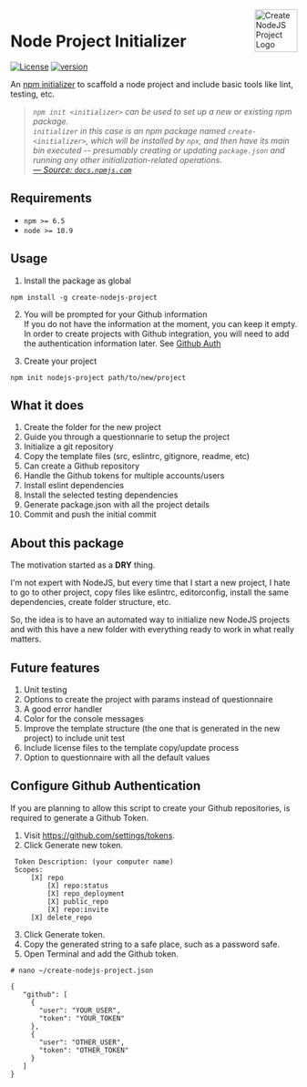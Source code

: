 <img width="75px" height="75px" align="right" alt="Create NodeJS Project Logo" src="https://raw.githubusercontent.com/nmicht/create-nodejs-project/master/assets/create-nodejs-project.png" title="Create NodeJS Project"/>

# Node Project Initializer

[![License][license-image]][license-url] [![version][npm-image]][npm-url]

An [npm initializer][npm/init] to scaffold a node project and include basic tools like lint, testing, etc.

> _`npm init <initializer>` can be used to set up a new or existing npm package._  
> _`initializer` in this case is an npm package named `create-<initializer>`, which will be installed by `npx`, and then have its main bin executed -- presumably creating or updating `package.json` and running any other initialization-related operations._  
> _[&mdash; Source: `docs.npmjs.com`][npm/init]_

## Requirements

- `npm >= 6.5`
- `node >= 10.9`

## Usage

1. Install the package as global
```
npm install -g create-nodejs-project
```

2. You will be prompted for your Github information  
If you do not have the information at the moment, you can keep it empty.  
In order to create projects with Github integration, you will need to add the authentication information later. See [Github Auth](#configure-Github-authentication)

3. Create your project
```
npm init nodejs-project path/to/new/project
```

## What it does

1. Create the folder for the new project
1. Guide you through a questionnarie to setup the project
2. Initialize a git repository
3. Copy the template files (src, eslintrc, gitignore, readme, etc)
4. Can create a Github repository
5. Handle the Github tokens for multiple accounts/users
5. Install eslint dependencies
5. Install the selected testing dependencies
6. Generate package.json with all the project details
7. Commit and push the initial commit

## About this package

The motivation started as a **DRY** thing.

I'm not expert with NodeJS, but every time that I start a new project, I hate to go to other project, copy files like eslintrc, editorconfig, install the same dependencies, create folder structure, etc.   

So, the idea is to have an automated way to initialize new NodeJS projects and with this have a new folder with everything ready to work in what really matters.  


## Future features

1. Unit testing
7. Options to create the project with params instead of questionnaire
10. A good error handler
11. Color for the console messages
12. Improve the template structure (the one that is generated in the new project) to include unit test
13. Include license files to the template copy/update process
18. Option to questionnaire with all the default values

## Configure Github Authentication

If you are planning to allow this script to create your Github repositories, is required to generate a Github Token.

1. Visit https://github.com/settings/tokens.
2. Click Generate new token.
```
 Token Description: (your computer name)
 Scopes:
     [X] repo
         [X] repo:status
         [X] repo_deployment
         [X] public_repo
         [X] repo:invite
     [X] delete_repo
```
3. Click Generate token.
4. Copy the generated string to a safe place, such as a password safe.
5. Open Terminal and add the Github token.

```
# nano ~/create-nodejs-project.json

{
   "github": [
     {
       "user": "YOUR_USER",
       "token": "YOUR_TOKEN"
     },
     {
       "user": "OTHER_USER",
       "token": "OTHER_TOKEN"
     }
   ]
}
```



[license-url]: LICENSE
[license-image]: https://img.shields.io/github/license/nmicht/create-nodejs-project.svg?style=for-the-badge&logo=appveyor

[npm-url]: https://www.npmjs.com/package/create-nodejs-project
[npm-image]: https://img.shields.io/npm/v/create-nodejs-project.svg?style=for-the-badge&logo=npm

[npm/init]: https://docs.npmjs.com/cli/init#description
